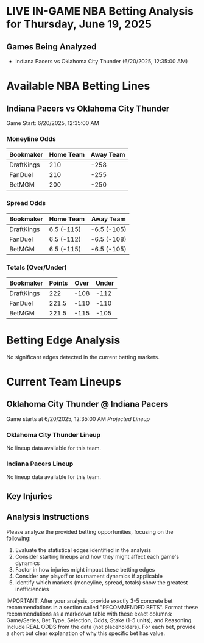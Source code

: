 # LIVE IN-GAME NBA Betting Analysis for Thursday, June 19, 2025

## Games Being Analyzed

- Indiana Pacers vs Oklahoma City Thunder (6/20/2025, 12:35:00 AM)

# Available NBA Betting Lines

## Indiana Pacers vs Oklahoma City Thunder
Game Start: 6/20/2025, 12:35:00 AM

### Moneyline Odds
| Bookmaker | Home Team | Away Team |
|-----------|-----------|----------|
| DraftKings | 210 | -258 |
| FanDuel | 210 | -255 |
| BetMGM | 200 | -250 |

### Spread Odds
| Bookmaker | Home Team | Away Team |
|-----------|-----------|----------|
| DraftKings | 6.5 (-115) | -6.5 (-105) |
| FanDuel | 6.5 (-112) | -6.5 (-108) |
| BetMGM | 6.5 (-115) | -6.5 (-105) |

### Totals (Over/Under)
| Bookmaker | Points | Over | Under |
|-----------|--------|------|-------|
| DraftKings | 222 | -108 | -112 |
| FanDuel | 221.5 | -110 | -110 |
| BetMGM | 221.5 | -115 | -105 |


# Betting Edge Analysis

No significant edges detected in the current betting markets.

# Current Team Lineups

## Oklahoma City Thunder @ Indiana Pacers
Game starts at 6/20/2025, 12:35:00 AM
*Projected Lineup*

### Oklahoma City Thunder Lineup
No lineup data available for this team.

### Indiana Pacers Lineup
No lineup data available for this team.



## Key Injuries


## Analysis Instructions

Please analyze the provided betting opportunities, focusing on the following:

1. Evaluate the statistical edges identified in the analysis
2. Consider starting lineups and how they might affect each game's dynamics
3. Factor in how injuries might impact these betting edges
4. Consider any playoff or tournament dynamics if applicable
5. Identify which markets (moneyline, spread, totals) show the greatest inefficiencies

IMPORTANT: After your analysis, provide exactly 3-5 concrete bet recommendations in a section called "RECOMMENDED BETS". Format these recommendations as a markdown table with these exact columns: Game/Series, Bet Type, Selection, Odds, Stake (1-5 units), and Reasoning. Include REAL ODDS from the data (not placeholders). For each bet, provide a short but clear explanation of why this specific bet has value.